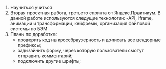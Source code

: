 1. Научиться учиться
2. Вторая проектная работа, третьего спринта от Яндекс.Практикум. В данной работе используются следущие технологии:
    -API, iframe, анимации и трансформации, кейфремы, организация файловой системы по БЭМ
3. Планы по доработке:
    - проверить код на кроссбраузерность и дописать все вендорные префиксы;
    - задизайнить форму, через которую пользователи смогут отправить комментарий;
    - подключить другие шрифты;